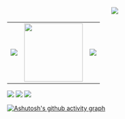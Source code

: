 <h1 align="center"> <a href="https://sunguoqi.com/"> <img src="https://readme-typing-svg.herokuapp.com/?lines=欢迎来到小陈的家!&center=true&size=27"> </a> </h1>

 <table><tr><td><div align="left"> <img src="https://metrics.lecoq.io/7qisui?template=classic&config.timezone=Asia%2FShanghai"> </td>

<td><img height="137px" src="https://github-readme-stats.vercel.app/api?username=7qisui&hide_title=true&hide_border=true&show_icons=trueline_height=21&text_color=000&icon_color=000&bg_color=0,ea6161,ffc64d,fffc4d,52fa5a&theme=graywhite" /> </td>

<td><img src="https://github-readme-stats.vercel.app/api/top-langs/?username=7qisui&hide_title=true&hide_border=true&layout=compact&langs_count=6&text_color=000&icon_color=fff&bg_color=0,52fa5a,4dfcff,c64dff&theme=graywhite" /> </td></tr></table>

<span > <img src="https://img.shields.io/badge/-HTML5-E34F26?style=flat-square&logo=html5&logoColor=white" /> <img src="https://img.shields.io/badge/-CSS3-1572B6?style=flat-square&logo=css3" /> <img src="https://img.shields.io/badge/-JavaScript-oringe?style=flat-square&logo=javascript" /> </span>

[![Ashutosh's github activity graph](https://github-readme-activity-graph.vercel.app/graph?username=7qisui)](https://github.com/ashutosh00710/github-readme-activity-graph)


